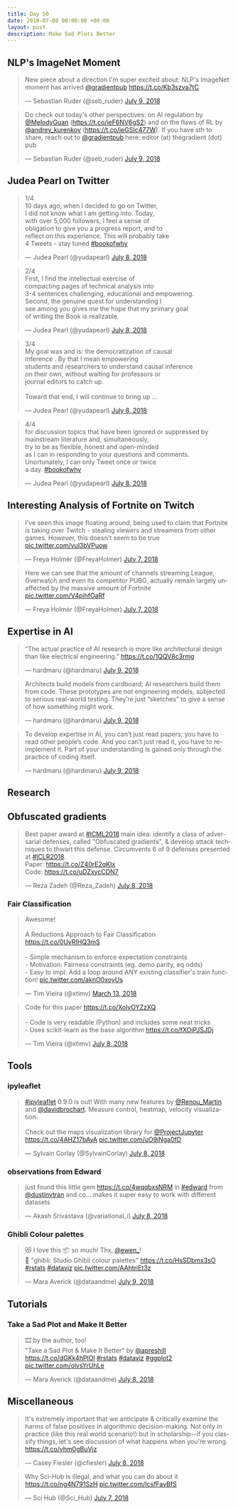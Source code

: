 ```yaml
---
title: Day 50
date: 2018-07-08 00:00:00 +00:00
layout: post
description: Make Sad Plots Better
---
```


## NLP's ImageNet Moment
<amp-twitter width="400" height="400"
             layout="responsive"
             data-tweetid="1016226532363329536">
    <blockquote placeholder><p lang="en" dir="ltr">New piece about a direction I&#39;m super excited about: NLP&#39;s ImageNet moment has arrived <a href="https://twitter.com/gradientpub?ref_src=twsrc%5Etfw">@gradientpub</a> <a href="https://t.co/Kb3szva7tC">https://t.co/Kb3szva7tC</a></p>&mdash; Sebastian Ruder (@seb_ruder) <a href="https://twitter.com/seb_ruder/status/1016226532363329536?ref_src=twsrc%5Etfw">July 9, 2018</a></blockquote>
</amp-twitter>

<amp-twitter width="400" height="400"
             layout="responsive"
             data-tweetid="1016228686385860608">
    <blockquote placeholder><p lang="en" dir="ltr">Do check out today&#39;s other perspectives: on AI regulation by <a href="https://twitter.com/MelodyGuan?ref_src=twsrc%5Etfw">@MelodyGuan</a> (<a href="https://t.co/ieF6NV6gS2">https://t.co/ieF6NV6gS2</a>) and on the flaws of RL by <a href="https://twitter.com/andrey_kurenkov?ref_src=twsrc%5Etfw">@andrey_kurenkov</a> (<a href="https://t.co/ieGSIc477W">https://t.co/ieGSIc477W</a>). If you have sth to share, reach out to <a href="https://twitter.com/gradientpub?ref_src=twsrc%5Etfw">@gradientpub</a> here: editor (at) thegradient (dot) pub</p>&mdash; Sebastian Ruder (@seb_ruder) <a href="https://twitter.com/seb_ruder/status/1016228686385860608?ref_src=twsrc%5Etfw">July 9, 2018</a></blockquote>
</amp-twitter>


## Judea Pearl on Twitter
<amp-twitter width="400" height="400"
             layout="responsive"
             data-tweetid="1016047157642604544">
    <blockquote placeholder><p lang="en" dir="ltr">1/4 <br>10 days ago, when I decided to go on Twitter,<br>I did not know what I am getting into. Today,<br>with over 5,000 followers, I feel a sense of<br>obligation to give you a progress report, and to<br>reflect on this experience. This will probably take<br>4 Tweets - stay tuned <a href="https://twitter.com/hashtag/bookofwhy?src=hash&amp;ref_src=twsrc%5Etfw">#bookofwhy</a></p>&mdash; Judea Pearl (@yudapearl) <a href="https://twitter.com/yudapearl/status/1016047157642604544?ref_src=twsrc%5Etfw">July 8, 2018</a></blockquote>
</amp-twitter>

<amp-twitter width="400" height="400"
             layout="responsive"
             data-tweetid="1016047158519214080"
             data-conversation="none">
    <blockquote placeholder><p lang="en" dir="ltr">2/4<br>First, I find the intellectual exercise of<br>compacting pages of technical analysis into<br>3-4 sentences challenging, educational and empowering.<br>Second, the genuine quest for understanding I<br>see among you gives me the hope that my primary goal<br>of writing the Book  is realizable.</p>&mdash; Judea Pearl (@yudapearl) <a href="https://twitter.com/yudapearl/status/1016047158519214080?ref_src=twsrc%5Etfw">July 8, 2018</a></blockquote>
</amp-twitter>

<amp-twitter width="400" height="400"
             layout="responsive"
             data-tweetid="1016047159228051457"
             data-conversation="none">
    <blockquote placeholder><p lang="en" dir="ltr">3/4<br>My goal was and is: the democratization of causal <br>inference . By that I mean empowering<br>students and researchers to understand causal inference<br>on their own, without waiting for professors or<br>journal editors to catch up.<br><br>Toward that end, I will continue to bring up ...</p>&mdash; Judea Pearl (@yudapearl) <a href="https://twitter.com/yudapearl/status/1016047159228051457?ref_src=twsrc%5Etfw">July 8, 2018</a></blockquote>
</amp-twitter>

<amp-twitter width="400" height="400"
             layout="responsive"
             data-tweetid="1016047159978782720"
             data-conversation="none">
    <blockquote placeholder><p lang="en" dir="ltr">4/4<br>for discussion topics that have been ignored or suppressed by <br>mainstream literature and, simultaneously,<br> try to be as flexible, honest and open-minded <br>as I can in responding to your questions and comments.<br>Unortunately, I can only Tweet once or twice<br>a day. <a href="https://twitter.com/hashtag/bookofwhy?src=hash&amp;ref_src=twsrc%5Etfw">#bookofwhy</a></p>&mdash; Judea Pearl (@yudapearl) <a href="https://twitter.com/yudapearl/status/1016047159978782720?ref_src=twsrc%5Etfw">July 8, 2018</a></blockquote>
</amp-twitter>

## Interesting Analysis of Fortnite on Twitch
<amp-twitter width="400" height="400"
             layout="responsive"
             data-tweetid="1015593819914559488">
    <blockquote placeholder><p lang="en" dir="ltr">I&#39;ve seen this image floating around, being used to claim that Fortnite is taking over Twitch - stealing viewers and streamers from other games. However, this doesn&#39;t seem to be true <a href="https://t.co/vul3bVPuow">pic.twitter.com/vul3bVPuow</a></p>&mdash; Freya Holmér (@FreyaHolmer) <a href="https://twitter.com/FreyaHolmer/status/1015593819914559488?ref_src=twsrc%5Etfw">July 7, 2018</a></blockquote>
</amp-twitter>

<amp-twitter width="400" height="400"
             layout="responsive"
             data-tweetid="1015593824196943873">
    <blockquote placeholder><p lang="en" dir="ltr">Here we can see that the amount of channels streaming League, Overwatch and even its competitor PUBG, actually remain largely unaffected by the massive amount of Fortnite <a href="https://t.co/V4pihfOaRf">pic.twitter.com/V4pihfOaRf</a></p>&mdash; Freya Holmér (@FreyaHolmer) <a href="https://twitter.com/FreyaHolmer/status/1015593824196943873?ref_src=twsrc%5Etfw">July 7, 2018</a></blockquote>
</amp-twitter>

## Expertise in AI
<amp-twitter width="400" height="400"
             layout="responsive"
             data-tweetid="1016194842676719616">
    <blockquote placeholder><p lang="en" dir="ltr">“The actual practice of AI research is more like architectural design than like electrical engineering.” <a href="https://t.co/1QQV8c3rmg">https://t.co/1QQV8c3rmg</a></p>&mdash; hardmaru (@hardmaru) <a href="https://twitter.com/hardmaru/status/1016194842676719616?ref_src=twsrc%5Etfw">July 9, 2018</a></blockquote>
</amp-twitter>

<amp-twitter width="400" height="400"
             layout="responsive"
             data-tweetid="1016196873588113408"
             data-conversation="none">
    <blockquote placeholder><p lang="en" dir="ltr">Architects build models from cardboard; AI researchers build them from code. These prototypes are not engineering models, subjected to serious real-world testing. They’re just “sketches” to give a sense of how something might work.</p>&mdash; hardmaru (@hardmaru) <a href="https://twitter.com/hardmaru/status/1016196873588113408?ref_src=twsrc%5Etfw">July 9, 2018</a></blockquote>
</amp-twitter>

<amp-twitter width="400" height="400"
             layout="responsive"
             data-tweetid="1016199625689067520"
             data-conversation="none">
    <blockquote placeholder><p lang="en" dir="ltr">To develop expertise in AI, you can’t just read papers; you have to read other people’s code. And you can’t just read it, you have to re-implement it. Part of your understanding is gained only through the practice of coding itself.</p>&mdash; hardmaru (@hardmaru) <a href="https://twitter.com/hardmaru/status/1016199625689067520?ref_src=twsrc%5Etfw">July 9, 2018</a></blockquote>
</amp-twitter>

## Research
## Obfuscated gradients
<amp-twitter width="400" height="400"
             layout="responsive"
             data-tweetid="1015926094439084033">
    <blockquote placeholder><p lang="en" dir="ltr">Best paper award at <a href="https://twitter.com/hashtag/ICML2018?src=hash&amp;ref_src=twsrc%5Etfw">#ICML2018</a> main idea: identify a class of adversarial defenses, called &quot;Obfuscated gradients&quot;, &amp; develop attack techniques to thwart this defense.  Circumvents 6 of 9 defenses presented at <a href="https://twitter.com/hashtag/ICLR2018?src=hash&amp;ref_src=twsrc%5Etfw">#ICLR2018</a>.<br>Paper: <a href="https://t.co/Z40rE2qKIx">https://t.co/Z40rE2qKIx</a><br>Code: <a href="https://t.co/uDZxycCDN7">https://t.co/uDZxycCDN7</a></p>&mdash; Reza Zadeh (@Reza_Zadeh) <a href="https://twitter.com/Reza_Zadeh/status/1015926094439084033?ref_src=twsrc%5Etfw">July 8, 2018</a></blockquote>
</amp-twitter>

### Fair Classification
<amp-twitter width="400" height="400"
             layout="responsive"
             data-tweetid="973566089178251265">
    <blockquote placeholder><p lang="en" dir="ltr">Awesome!<br><br>    A Reductions Approach to Fair Classification<br>    <a href="https://t.co/0UvRIHQ3mS">https://t.co/0UvRIHQ3mS</a><br><br>- Simple mechanism to enforce expectation constraints<br>- Motivation: Fairness constraints (eg. demo parity, eq odds)<br>- Easy to impl: Add a loop around ANY existing classifier&#39;s train function! <a href="https://t.co/aknO0xoyUs">pic.twitter.com/aknO0xoyUs</a></p>&mdash; Tim Vieira (@xtimv) <a href="https://twitter.com/xtimv/status/973566089178251265?ref_src=twsrc%5Etfw">March 13, 2018</a></blockquote>
</amp-twitter>

<amp-twitter width="400" height="400"
             layout="responsive"
             data-tweetid="1015969515446980608">
    <blockquote placeholder><p lang="en" dir="ltr">Code for this paper <a href="https://t.co/XolvOYZzXQ">https://t.co/XolvOYZzXQ</a><br><br>- Code is very readable (Python) and includes some neat tricks<br>- Uses scikit-learn as the base algorithm <a href="https://t.co/fXOjPJSJDj">https://t.co/fXOjPJSJDj</a></p>&mdash; Tim Vieira (@xtimv) <a href="https://twitter.com/xtimv/status/1015969515446980608?ref_src=twsrc%5Etfw">July 8, 2018</a></blockquote>
</amp-twitter>

## Tools
### ipyleaflet
<amp-twitter width="400" height="400"
             layout="responsive"
             data-tweetid="1015887153572798464">
    <blockquote placeholder><p lang="en" dir="ltr"><a href="https://twitter.com/hashtag/ipyleaflet?src=hash&amp;ref_src=twsrc%5Etfw">#ipyleaflet</a> 0.9.0 is out! With many new features by <a href="https://twitter.com/Renou_Martin?ref_src=twsrc%5Etfw">@Renou_Martin</a> and <a href="https://twitter.com/davidbrochart?ref_src=twsrc%5Etfw">@davidbrochart</a>. Measure control, heatmap, velocity visualization. <br><br>Check out the maps visualization library for <a href="https://twitter.com/ProjectJupyter?ref_src=twsrc%5Etfw">@ProjectJupyter</a> <a href="https://t.co/4AHZ17bAyA">https://t.co/4AHZ17bAyA</a> <a href="https://t.co/uO9iNga0fD">pic.twitter.com/uO9iNga0fD</a></p>&mdash; Sylvain Corlay (@SylvainCorlay) <a href="https://twitter.com/SylvainCorlay/status/1015887153572798464?ref_src=twsrc%5Etfw">July 8, 2018</a></blockquote>
</amp-twitter>

### observations from Edward
<amp-twitter width="400" height="400"
             layout="responsive"
             data-tweetid="1015940875426385920">
    <blockquote placeholder><p lang="en" dir="ltr">just found this little gem <a href="https://t.co/4wqqbxsNRM">https://t.co/4wqqbxsNRM</a> in <a href="https://twitter.com/hashtag/edward?src=hash&amp;ref_src=twsrc%5Etfw">#edward</a> from <a href="https://twitter.com/dustinvtran?ref_src=twsrc%5Etfw">@dustinvtran</a> and co....makes it super easy to work with different datasets</p>&mdash; Akash Srivastava (@variational_i) <a href="https://twitter.com/variational_i/status/1015940875426385920?ref_src=twsrc%5Etfw">July 8, 2018</a></blockquote>
</amp-twitter>

### Ghibli Colour palettes
<amp-twitter width="400" height="400"
             layout="responsive"
             data-tweetid="1016142164135473153">
    <blockquote placeholder><p lang="en" dir="ltr">😻 I love this 📦 so much! Thx, <a href="https://twitter.com/ewen_?ref_src=twsrc%5Etfw">@ewen_</a>!<br>🎨 &quot;ghibli: Studio Ghibli colour palettes&quot; <a href="https://t.co/HsSDbmx3sO">https://t.co/HsSDbmx3sO</a> <a href="https://twitter.com/hashtag/rstats?src=hash&amp;ref_src=twsrc%5Etfw">#rstats</a> <a href="https://twitter.com/hashtag/dataviz?src=hash&amp;ref_src=twsrc%5Etfw">#dataviz</a> <a href="https://t.co/AAhtriEt3z">pic.twitter.com/AAhtriEt3z</a></p>&mdash; Mara Averick (@dataandme) <a href="https://twitter.com/dataandme/status/1016142164135473153?ref_src=twsrc%5Etfw">July 9, 2018</a></blockquote>
</amp-twitter>

## Tutorials
### Take a Sad Plot and Make It Better
<amp-twitter width="400" height="400"
             layout="responsive"
             data-tweetid="1015944101655728128">
    <blockquote placeholder><p lang="en" dir="ltr">🎞 by the author, too!<br>&quot;Take a Sad Plot &amp; Make It Better&quot; by <a href="https://twitter.com/apreshill?ref_src=twsrc%5Etfw">@apreshill</a> <a href="https://t.co/dGKk4hPIOl">https://t.co/dGKk4hPIOl</a> <a href="https://twitter.com/hashtag/rstats?src=hash&amp;ref_src=twsrc%5Etfw">#rstats</a> <a href="https://twitter.com/hashtag/dataviz?src=hash&amp;ref_src=twsrc%5Etfw">#dataviz</a> <a href="https://twitter.com/hashtag/ggplot2?src=hash&amp;ref_src=twsrc%5Etfw">#ggplot2</a> <a href="https://t.co/olvsYrUhLe">pic.twitter.com/olvsYrUhLe</a></p>&mdash; Mara Averick (@dataandme) <a href="https://twitter.com/dataandme/status/1015944101655728128?ref_src=twsrc%5Etfw">July 8, 2018</a></blockquote>
</amp-twitter>

## Miscellaneous
<amp-twitter width="400" height="400"
             layout="responsive"
             data-tweetid="1015997089333981184">
    <blockquote placeholder><p lang="en" dir="ltr">It&#39;s extremely important that we anticipate &amp; critically examine the harms of false positives in algorithmic decision-making. Not only in practice (like this real world scenario!) but in scholarship--if you classify things, let&#39;s see discussion of what happens when you&#39;re wrong. <a href="https://t.co/yhm0gBuVjz">https://t.co/yhm0gBuVjz</a></p>&mdash; Casey Fiesler (@cfiesler) <a href="https://twitter.com/cfiesler/status/1015997089333981184?ref_src=twsrc%5Etfw">July 8, 2018</a></blockquote>
</amp-twitter>

<amp-twitter width="400" height="400"
             layout="responsive"
             data-tweetid="1015594463270498309">
    <blockquote placeholder><p lang="en" dir="ltr">Why Sci-Hub is illegal, and what you can do about it <a href="https://t.co/ng4N791SzH">https://t.co/ng4N791SzH</a> <a href="https://t.co/IcsfFavBfS">pic.twitter.com/IcsfFavBfS</a></p>&mdash; Sci Hub (@Sci_Hub) <a href="https://twitter.com/Sci_Hub/status/1015594463270498309?ref_src=twsrc%5Etfw">July 7, 2018</a></blockquote>
</amp-twitter>
